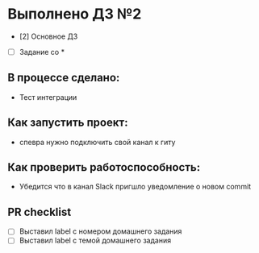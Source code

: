 # Выполнено ДЗ №2

 - [2] Основное ДЗ
 - [ ] Задание со *

## В процессе сделано:
 - Тест интеграции

## Как запустить проект:
 - спевра нужно подключить свой канал к гиту
## Как проверить работоспособность:
 - Убедится что в канал Slack пригшло уведомление о новом commit

## PR checklist
 - [ ] Выставил label с номером домашнего задания
 - [ ] Выставил label с темой домашнего задания

